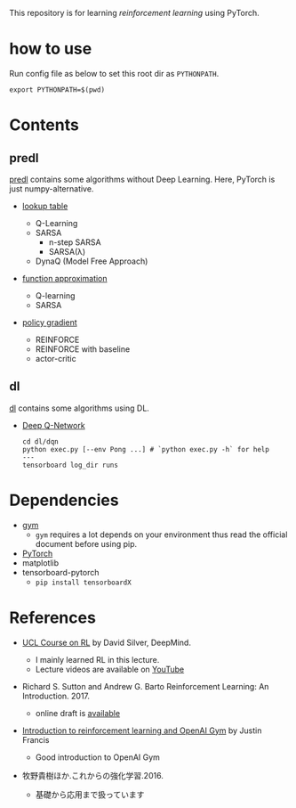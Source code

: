 This repository is for learning *reinforcement learning* using PyTorch.
# how to use

Run config file as below to set this root dir as `PYTHONPATH`.

```
export PYTHONPATH=$(pwd)
```

# Contents
## predl

[predl](./predl) contains some algorithms without Deep Learning. Here, PyTorch is just numpy-alternative.
* [lookup table](./predl/table)
    + Q-Learning
    + SARSA
        - n-step SARSA
        - SARSA(λ)
    + DynaQ (Model Free Approach)

* [function approximation](./predl/function_approximation)
    + Q-learning
    + SARSA
* [policy gradient](./predl/policy_gradient)
    + REINFORCE
    + REINFORCE with baseline
    + actor-critic

## dl

[dl](./dl) contains some algorithms using DL.
* [Deep Q-Network](./dl/dqn)
    ```
    cd dl/dqn
    python exec.py [--env Pong ...] # `python exec.py -h` for help
    ---
    tensorboard log_dir runs
    ```

# Dependencies

* [gym](https://gym.openai.com/)
    + `gym` requires a lot depends on your environment thus read the official document before using pip.
* [PyTorch](http://pytorch.org/)
* matplotlib
* tensorboard-pytorch
    + `pip install tensorboardX`


# References

+ [UCL Course on RL](http://www0.cs.ucl.ac.uk/staff/d.silver/web/Teaching.html) by David Silver, DeepMind.
    * I mainly learned RL in this lecture.
    * Lecture videos are available on [YouTube](https://www.youtube.com/watch?v=2pWv7GOvuf0)

+ Richard S. Sutton and Andrew G. Barto Reinforcement Learning: An Introduction. 2017.
    * online draft is [available](http://incompleteideas.net/sutton/book/the-book-2nd.html)

+ [Introduction to reinforcement learning and OpenAI Gym](https://www.oreilly.com/learning/introduction-to-reinforcement-learning-and-openai-gym) by Justin Francis
    * Good introduction to OpenAI Gym

+ 牧野貴樹ほか.これからの強化学習.2016.
    * 基礎から応用まで扱っています
